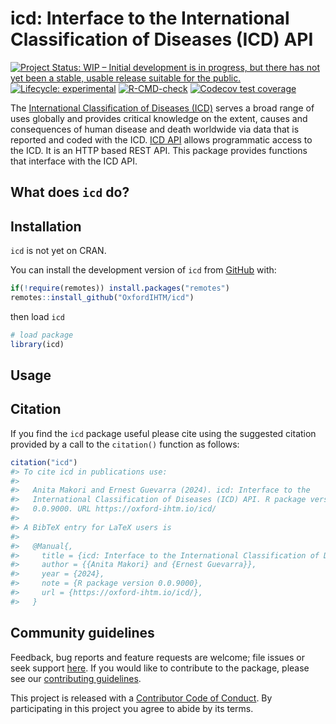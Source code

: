 
<!-- README.md is generated from README.Rmd. Please edit that file -->

# icd: Interface to the International Classification of Diseases (ICD) API

<!-- badges: start -->

[![Project Status: WIP – Initial development is in progress, but there
has not yet been a stable, usable release suitable for the
public.](https://www.repostatus.org/badges/latest/wip.svg)](https://www.repostatus.org/#wip)
[![Lifecycle:
experimental](https://img.shields.io/badge/lifecycle-experimental-orange.svg)](https://lifecycle.r-lib.org/articles/stages.html#experimental)
[![R-CMD-check](https://github.com/OxfordIHTM/icd/actions/workflows/R-CMD-check.yaml/badge.svg)](https://github.com/OxfordIHTM/icd/actions/workflows/R-CMD-check.yaml)
[![Codecov test
coverage](https://codecov.io/gh/OxfordIHTM/icd/branch/main/graph/badge.svg)](https://app.codecov.io/gh/OxfordIHTM/icd?branch=main)
<!-- badges: end -->

The [International Classification of Diseases
(ICD)](https://www.who.int/standards/classifications/classification-of-diseases)
serves a broad range of uses globally and provides critical knowledge on
the extent, causes and consequences of human disease and death worldwide
via data that is reported and coded with the ICD. [ICD
API](https://icd.who.int/icdapi) allows programmatic access to the ICD.
It is an HTTP based REST API. This package provides functions that
interface with the ICD API.

## What does `icd` do?

## Installation

`icd` is not yet on CRAN.

You can install the development version of `icd` from
[GitHub](https://github.com/OxfordIHTM/icd) with:

``` r
if(!require(remotes)) install.packages("remotes")
remotes::install_github("OxfordIHTM/icd")
```

then load `icd`

``` r
# load package
library(icd)
```

## Usage

## Citation

If you find the `icd` package useful please cite using the suggested
citation provided by a call to the `citation()` function as follows:

``` r
citation("icd")
#> To cite icd in publications use:
#> 
#>   Anita Makori and Ernest Guevarra (2024). icd: Interface to the
#>   International Classification of Diseases (ICD) API. R package version
#>   0.0.9000. URL https://oxford-ihtm.io/icd/
#> 
#> A BibTeX entry for LaTeX users is
#> 
#>   @Manual{,
#>     title = {icd: Interface to the International Classification of Diseases (ICD) API},
#>     author = {{Anita Makori} and {Ernest Guevarra}},
#>     year = {2024},
#>     note = {R package version 0.0.9000},
#>     url = {https://oxford-ihtm.io/icd/},
#>   }
```

## Community guidelines

Feedback, bug reports and feature requests are welcome; file issues or
seek support [here](https://github.com/OxfordIHTM/icd/issues). If you
would like to contribute to the package, please see our [contributing
guidelines](https://oxford-ihtm.io/icd/CONTRIBUTING.html).

This project is released with a [Contributor Code of
Conduct](https://OxfordIHTM/codeditr/CODE_OF_CONDUCT.html). By
participating in this project you agree to abide by its terms.
